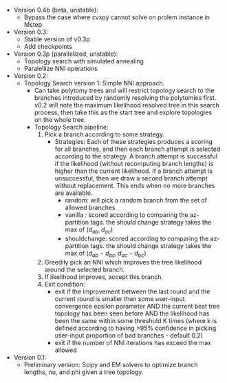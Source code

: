 * Version 0.4b (beta, unstable):
    * Bypass the case where cvxpy cannot solve on prolem instance in Mstep
* Version 0.3:
    * Stable version of v0.3p
    * Add checkpoints
* Version 0.3p (parallelized, unstable):
    * Topology search with simulated annealing
    * Paralellize NNI operations
* Version 0.2:
    * Topology Search version 1: Simple NNI approach.
        - Can take polytomy trees and will restrict topology search to the branches introduced by randomly resolving the polytomies first. v0.2 will note the maximum likelihood resolved tree in this search process, then take this as the start tree and explore topologies on the whole tree.
        - Topology Search pipeline: 
            1. Pick a branch according to some strategy. 
                - Strategies: 
                Each of these strategies produces a scoring for all branches, and then each branch attempt is selected according to the strategy. A branch attempt is successful if the likelihood (without recomputing branch lengths) is higher than the current likelihood. If a branch attempt is unsuccessful, then we draw a second branch attempt without replacement. This ends when no more branches are available. 
                    - random: will pick a random branch from the set of allowed branches 
                    - vanilla : scored according to comparing the az-partition tags. the should change strategy takes the max of $(d_{ab}, d_{ac})$
                    - shouldchange: scored according to comparing the az-partition tags. the should change strategy takes the max of $(d_{ab} - d_{bc}, d_{ac} - d_{bc})$ 
            2. Greedily pick an NNI which improves the tree likelihood around the selected branch. 
            3. If likelihood improves, accept this branch.
            4. Exit condition: 
                - exit if the improvement between the last round and the current round is smaller than some user-input convergence epsilon parameter AND the current best tree topology has been seen before AND the likelihood has been the same within some threshold K times (where k is defined according to having >95% confidence in picking user-input proportion of bad branches - default 0.2)
                - exit if the number of NNI iterations has exceed the max allowed
* Version 0.1:            
    * Preliminary version: Scipy and EM solvers to optimize branch lengths, nu, and phi given a tree topology.
